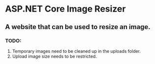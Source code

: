 ﻿# ASP.NET Core Image Resizer
## A website that can be used to resize an image.

### TODO:
1. Temporary images need to be cleaned up in the uploads folder.
2. Upload image size needs to be restricted.